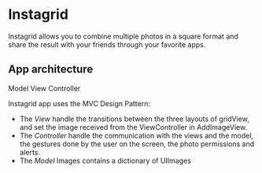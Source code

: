 # Instagrid

Instagrid allows you to combine multiple photos in a square format and share the result with your friends through your favorite apps.

## App architecture

Model View Controller

Instagrid app uses the MVC Design Pattern:

- The *View* handle the transitions between the three layouts of gridView, and set the image received from the ViewController in AddImageView.
- The *Controller* handle the communication with the views and the model, the gestures done by the user on the screen, the photo permissions and alerts.
- The *Model* Images contains a dictionary of UIImages
